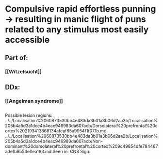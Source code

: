 # Compulsive rapid effortless punning → resulting in manic flight of puns related to any stimulus most easily accessible
## Part of:
### [[Witzelsucht]]
## DDx:
### [[Angelman syndrome]]
## 





Possible lesion regions: ../../Localisation%2060873530bb4e483da3b01a3b06d2aa2b/Localisation%205b4a5d3a1dce4b4eac946983da607acb/Dorsolateral%20prefrontal%20cortex%202193413868134afeaf65a9954f1f071b.md, ../../Localisation%2060873530bb4e483da3b01a3b06d2aa2b/Localisation%205b4a5d3a1dce4b4eac946983da607acb/Non-dominant%20dorsolateral%20prefrontal%20cortex%209c49854dfe784467ade1b9554e0ea183.md
Seen in: CNS
Sign: 